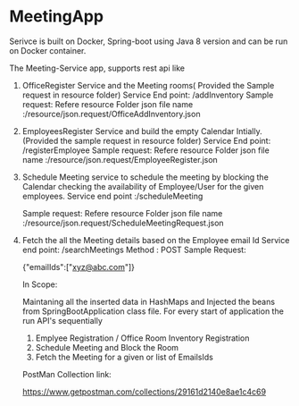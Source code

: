 # MeetingApp

Serivce is built on Docker, Spring-boot using Java 8 version and can be run on Docker container.

The Meeting-Service app, supports rest api like

1. OfficeRegister Service and the Meeting rooms( Provided the Sample request in resource folder)
    Service End point: /addInventory
    Sample request: Refere resource Folder json file name :/resource/json.request/OfficeAddInventory.json
    
2. EmployeesRegister Service  and build the empty Calendar Intially.(Provided the sample request in resource folder)
   Service End point: /registerEmployee
   Sample request: Refere resource Folder json file name :/resource/json.request/EmployeeRegister.json
   
3. Schedule Meeting service to schedule the meeting by blocking the Calendar checking the availability of Employee/User for the given employees.
   Service end point :/scheduleMeeting
   
   Sample request: Refere resource Folder json file name :/resource/json.request/ScheduleMeetingRequest.json
   
4. Fetch the all the Meeting details based on the Employee email Id
   Service end point: /searchMeetings
   Method : POST
   Sample Request:
     
   {"emailIds":["xyz@abc.com"]}
   
   
   In Scope:
   
   Maintaning all the inserted data in HashMaps and Injected the beans from SpringBootApplication class file.
   For every start of application the run API's sequentially 
   1. Emplyee Registration / Office Room Inventory Registration
   2. Schedule Meeting and Block the Room
   3. Fetch the Meeting for a given or list of EmailsIds
   
   
   PostMan Collection link:
   
   https://www.getpostman.com/collections/29161d2140e8ae1c4c69


